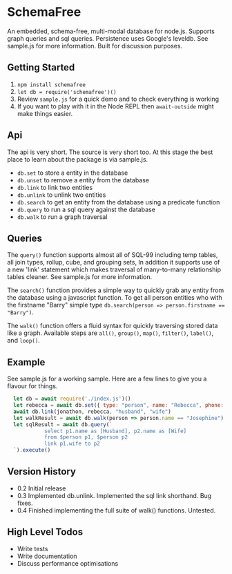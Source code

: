 # SchemaFree

An embedded, schema-free, multi-modal database for node.js. Supports graph queries and sql queries. Persistence uses Google's leveldb. See sample.js for more information. Built for discussion purposes.

## Getting Started

1. `npm install schemafree`
2. `let db = require('schemafree')()`
3. Review `sample.js` for a quick demo and to check everything is working
4. If you want to play with it in the Node REPL then `await-outside` might make things easier.

## Api

The api is very short. The source is very short too. At this stage the best place to learn about the package is via sample.js.

- `db.set` to store a entity in the database
- `db.unset` to remove a entity from the database
- `db.link` to link two entities
- `db.unlink` to unlink two entities
- `db.search` to get an entity from the database using a predicate function
- `db.query` to run a sql query against the database
- `db.walk` to run a graph traversal

## Queries

The `query()` function supports almost all of SQL-99 including temp tables, all join types, rollup, cube, and grouping sets, In addition it supports use of a new 'link' statement which makes traversal of many-to-many relationship tables cleaner. See sample.js for more information.

The `search()` function provides a simple way to quickly grab any entity from the database using a javascript function. To get all person entities who with the firstname "Barry" simple type `db.search(person => person.firstname == "Barry")`.

The `walk()` function offers a fluid syntax for quickly traversing stored data like a graph. Available steps are `all()`, `group()`, `map()`, `filter()`, `label()`, and `loop()`.

## Example

See sample.js for a working sample. Here are a few lines to give you a flavour for things.

``` javascript
  let db = await require('./index.js')()
  let rebecca = await db.set({ type: "person", name: "Rebecca", phone: "1234 567 890" })
  await db.link(jonathon, rebecca, "husband", "wife")
  let walkResult = await db.walk(person => person.name == "Josephine").all("friends").all("husband").execute()
  let sqlResult = await db.query(`
            select p1.name as [Husband], p2.name as [Wife]
            from $person p1, $person p2
            link p1.wife to p2
  `).execute()
```

## Version History

- 0.2 Initial release
- 0.3 Implemented db.unlink. Implemented the sql link shorthand. Bug fixes.
- 0.4 Finished implementing the full suite of walk() functions. Untested.

## High Level Todos
- Write tests
- Write documentation
- Discuss performance optimisations
